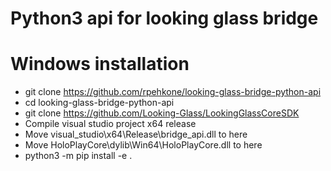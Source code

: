 # Python3 api for looking glass bridge

# Windows installation
- git clone https://github.com/rpehkone/looking-glass-bridge-python-api
- cd looking-glass-bridge-python-api
- git clone https://github.com/Looking-Glass/LookingGlassCoreSDK
- Compile visual studio project x64 release
- Move visual_studio\x64\Release\bridge_api.dll to here
- Move HoloPlayCore\dylib\Win64\HoloPlayCore.dll to here
- python3 -m pip install -e .
